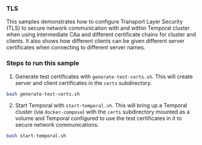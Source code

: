 ### TLS
This samples demonstrates how to configure Transport Layer Security (TLS) to secure network communication with and within Temporal cluster when using intermediate CAa and different certificate chains for cluster and clients.
It also shows how different clients can be given different server certificates when connecting to different server names.

### Steps to run this sample
1. Generate test certificates with `generate-test-certs.sh`. This will create server and client certificates in the `certs` subdirectory.

```bash
bash generate-test-certs.sh
```

2. Start Temporal with `start-temporal.sh`. This will bring up a Temporal cluster (via `docker-compose`) with the `certs` subdirectory mounted as a volume and Temporal configured to use the test certificates in it to secure network communications.

```bash
bash start-temporal.sh
```

